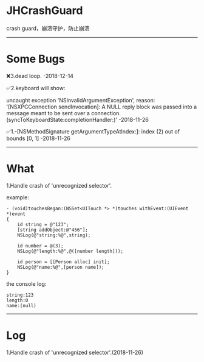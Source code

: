 # JHCrashGuard
crash guard，崩溃守护，防止崩溃

---

# Some Bugs

❌3.dead loop. -2018-12-14

✅2.keyboard will show:

uncaught exception 'NSInvalidArgumentException', reason: '[NSXPCConnection sendInvocation]: A NULL reply block was passed into a message meant to be sent over a connection. (syncToKeyboardState:completionHandler:)' -2018-11-26

✅1.-[NSMethodSignature getArgumentTypeAtIndex:]: index (2) out of bounds [0, 1] -2018-11-26

---

# What

1.Handle crash of 'unrecognized selector'.

example:

```
- (void)touchesBegan:(NSSet<UITouch *> *)touches withEvent:(UIEvent *)event
{
    id string = @"123";
    [string addObject:@"456"];
    NSLog(@"string:%@",string);
    
    id number = @(3);
    NSLog(@"length:%@",@([number length]));
    
    id person = [[Person alloc] init];
    NSLog(@"name:%@",[person name]);
}
```

the console log:
```
string:123
length:0
name:(null)
```


---

# Log

1.Handle crash of 'unrecognized selector'.(2018-11-26)
